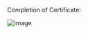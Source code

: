 Completion of Certificate:

![image](https://user-images.githubusercontent.com/97247515/170097248-7dd0e4dd-97d0-4293-bd15-4df2159b1082.png)
